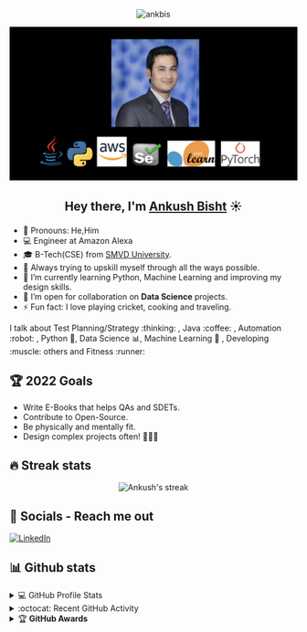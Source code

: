 <p align="center"> <img src="" alt="ankbis" /> </p>

[<img src="https://github.com/ankbis/ankbis/blob/master/ankbis_github.png" border-radius="5px">](https://www.linkedin.com/in/ankushbisht/)

## <p align="center">Hey there, I'm [Ankush Bisht](https://www.linkedin.com/in/ankushbisht/) ☀️ 
<p> 

- :man: Pronouns: He,Him
- :computer: Engineer at Amazon Alexa
- :mortar_board: B-Tech(CSE) from [SMVD University](https://smvdu.ac.in/).
- 🔭 Always trying to upskill myself through all the ways possible.
- 🌱 I’m currently learning Python, Machine Learning and improving my design skills.
- 👯 I’m open for collaboration on <b>Data Science</b> projects.
- ⚡ Fun fact: I love playing cricket, cooking and traveling.

<p>I talk about Test Planning/Strategy :thinking: , Java :coffee: , Automation :robot: , Python 🐍, Data Science 📊, Machine Learning 🧠 , Developing :muscle: others and Fitness :runner: </p>


## 🏆 2022 Goals
- Write E-Books that helps QAs and SDETs.
- Contribute to Open-Source.
- Be physically and mentally fit.
- Design complex projects often! 👨🏻‍💻


## 🔥 Streak stats
<!-- GitHub Readme Streak Stats - https://github.com/DenverCoder1/github-readme-streak-stats -->
<p align="center">
    <img title="🔥 Get streak stats for your profile at git.io/streak-stats" alt="Ankush's streak" src="https://github-readme-streak-stats.herokuapp.com/?user=ankbis&theme=neon-dark&hide_border=true"/>
</p>



## 📱 Socials - Reach me out

[![LinkedIn](https://img.shields.io/badge/LinkedIn-0077B5?style=for-the-badge&logo=linkedin&logoColor=white)](https://www.linkedin.com/in/ankushbisht/)

## 📊 Github stats
<!-- https://github.com/anuraghazra/github-readme-stats -->
<details> 
  <summary>💻  GitHub Profile Stats</summary>
  <br/>
    <a href="https://github.com/anuraghazra/github-readme-stats"><img alt="Ankush's Github Stats" src="https://github-readme-stats.vercel.app/api?username=ankbis&show_icons=true&count_private=true&theme=react&hide_border=true&bg_color=1F222E&title_color=F85D7F&icon_color=F8D866" height="192px"/></a>
  <a href="https://github.com/anuraghazra/github-readme-stats"><img alt="Ankush's Top Languages" src="https://github-readme-stats.vercel.app/api/top-langs/?username=ankbis&langs_count=8&layout=compact&theme=react&hide_border=true&bg_color=1F222E&title_color=F85D7F&icon_color=F8D866" height="192px"/></a>
  <br/>
  <b>Note:</b> Top languages is only a metric of the languages my public code consists of and doesn't reflect experience or skill level.
</details>
<!-- https://github.com/ashutosh00710/github-readme-activity-graph -->
<details>
  <summary>:octocat:  Recent GitHub Activity</summary>
  <br/>
   <a href="https://github.com/ashutosh00710/github-readme-activity-graph"><img alt="Ankush's Activity Graph" src="https://activity-graph.herokuapp.com/graph?username=ankbis&custom_title=ankbis's%20Contribution%20Graph&bg_color=1F222E&color=F8D866&line=F85D7F&point=FFFFFF&hide_border=true" /></a>
  <br/>
</details>
<details>
    <summary>&#127942 <b>GitHub Awards</b></summary>
  
![Github Trophy](https://github-profile-trophy.vercel.app/?username=ankbis)
  
</details>
